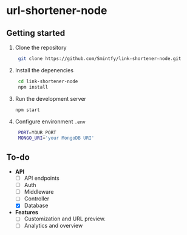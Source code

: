 # url-shortener-node

## Getting started
1. Clone the repository
   
   ```bash
    git clone https://github.com/Smintfy/link-shortener-node.git
   ```
3. Install the depenencies
   
   ```bash
    cd link-shortener-node
    npm install
   ```
4. Run the development server
   
    ```bash
    npm start
   ```
5. Configure environment `.env`
   
   ```bash
    PORT=YOUR_PORT
    MONGO_URI='your MongoDB URI'
   ```

## To-do
- **API**
   - [ ] API endpoints
   - [ ] Auth
   - [ ] Middleware
   - [ ] Controller
   - [x] Database
         
- **Features**
  - [ ] Customization and URL preview.
  - [ ] Analytics and overview
